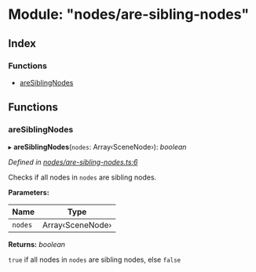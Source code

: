 
# Module: "nodes/are-sibling-nodes"

## Index

### Functions

* [areSiblingNodes](_nodes_are_sibling_nodes_.md#aresiblingnodes)

## Functions

###  areSiblingNodes

▸ **areSiblingNodes**(`nodes`: Array‹SceneNode›): *boolean*

*Defined in [nodes/are-sibling-nodes.ts:6](https://github.com/yuanqing/create-figma-plugin/blob/master/packages/utilities/src/nodes/are-sibling-nodes.ts#L6)*

Checks if all nodes in `nodes` are sibling nodes.

**Parameters:**

Name | Type |
------ | ------ |
`nodes` | Array‹SceneNode› |

**Returns:** *boolean*

`true` if all nodes in `nodes` are sibling nodes, else `false`
